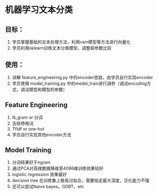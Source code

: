 # 机器学习文本分类

## 目标：

1. 学员掌握基础的文本处理方法，利用vsm模型等方法进行向量化
2. 学员利用sklearn训练文本分类模型，调整超参数比较

## 使用：

1. 讲解 feature_engineering.py 中的encoder思路，由学员自行实现encoder
2. 学员使用 model_training.py 中的model_train进行调参（调试encoding方式，调试模型和模型的参数）

## Feature Engineering
1. N_gram or 分词
2. 去除停用词
3. TfIdf or one-hot 
4. 学员自行实现其他encoder方法

## Model Training
1. 分词结果好于ngram
2. 通过PCA对高维数据降维至4096维训练效果较好
3. logistic regression 效果最好
4. decision tree 在训练集上极易过拟合，需要指定最大深度，泛化能力不强
5. 还可以尝试Naive bayes，GDBT，etc